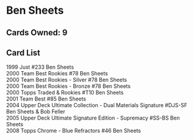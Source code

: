 # Ben Sheets

## Cards Owned: 9

## Card List

1999 Just  #233 Ben Sheets<br>
2000 Team Best Rookies #78 Ben Sheets<br>
2000 Team Best Rookies - Silver #78 Ben Sheets<br>
2000 Team Best Rookies - Bronze #78 Ben Sheets<br>
2000 Topps Traded & Rookies #T10 Ben Sheets<br>
2001 Team Best  #85 Ben Sheets<br>
2004 Upper Deck Ultimate Collection - Dual Materials Signature #DJS-SF Ben Sheets & Bob Feller<br>
2005 Upper Deck Ultimate Signature Edition - Supremacy #SS-BS Ben Sheets<br>
2008 Topps Chrome - Blue Refractors #46 Ben Sheets<br>
